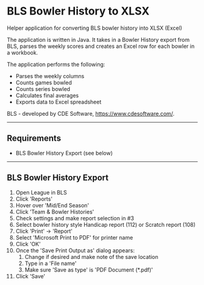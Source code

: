 # BLS Bowler History to XLSX
Helper application for converting BLS bowler history into XLSX (Excel)

The application is written in Java. It takes in a Bowler History export from
BLS, parses the weekly scores and creates an Excel row for each bowler in a
workbook.

The application performs the following:
* Parses the weekly columns
* Counts games bowled
* Counts series bowled
* Calculates final averages
* Exports data to Excel spreadsheet

BLS - developed by CDE Software, https://www.cdesoftware.com/.

---

## Requirements
* BLS Bowler History Export (see below)

---

## BLS Bowler History Export
 1. Open League in BLS
 2. Click 'Reports'
 3. Hover over 'Mid/End Season'
 4. Click 'Team & Bowler Histories'
 5. Check settings and make report selection in #3
 6. Select bowler history style Handicap report (112) or Scratch report (108)
 7. Click 'Print' -> 'Report'
 8. Select 'Microsoft Print to PDF' for printer name
 9. Click 'OK'
10. Once the 'Save Print Output as' dialog appears:
    1. Change if desired and make note of the save location
    2. Type in a 'File name'
    3. Make sure 'Save as type' is 'PDF Document (*.pdf)'
11. Click 'Save'
